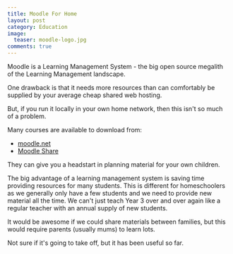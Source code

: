 ```yaml
---
title: Moodle For Home
layout: post
category: Education
image:
  teaser: moodle-logo.jpg
comments: true
---
```


Moodle is a Learning Management System - the big open source megalith of the Learning Management landscape.

One drawback is that it needs more resources than can comfortably be supplied by your average cheap shared web hosting.

But, if you run it locally in your own home network, then this isn't so much of a problem.

Many courses are available to download from:

* [moodle.net](http://moodle.net)
* [Moodle Share](http://moodleshare.org)

They can give you a headstart in planning material for your own children.

The big advantage of a learning management system is saving time providing resources for many students.  This is different for homeschoolers as we generally only have a few students and we need to provide new material all the time.  We can't just teach Year 3 over and over again like a regular teacher with an annual supply of new students.

It would be awesome if we could share materials between families, but this would require parents (usually mums) to learn lots.

Not sure if it's going to take off, but it has been useful so far.

